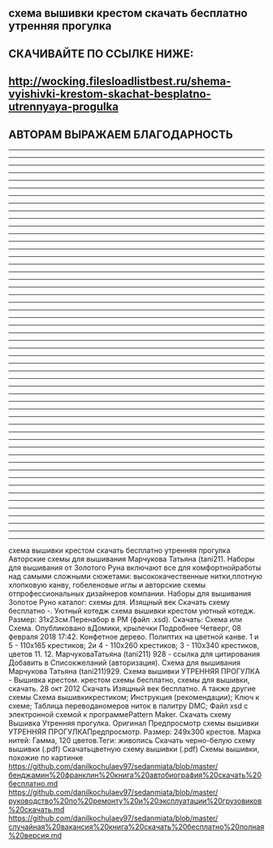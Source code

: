 схема вышивки крестом скачать бесплатно утренняя прогулка
--------------------------------------------------
СКАЧИВАЙТЕ ПО ССЫЛКЕ НИЖЕ:
--------------------------------------------------
http://wocking.filesloadlistbest.ru/shema-vyishivki-krestom-skachat-besplatno-utrennyaya-progulka
--------------------------------------------------
АВТОРАМ ВЫРАЖАЕМ БЛАГОДАРНОСТЬ
--------------------------------------------------
--------------------------------------------------
--------------------------------------------------
--------------------------------------------------
--------------------------------------------------
--------------------------------------------------
--------------------------------------------------
--------------------------------------------------
--------------------------------------------------
--------------------------------------------------
--------------------------------------------------
--------------------------------------------------
--------------------------------------------------
--------------------------------------------------
--------------------------------------------------
--------------------------------------------------
--------------------------------------------------
--------------------------------------------------
--------------------------------------------------
--------------------------------------------------
--------------------------------------------------
--------------------------------------------------
--------------------------------------------------
--------------------------------------------------
--------------------------------------------------
--------------------------------------------------
--------------------------------------------------
--------------------------------------------------
--------------------------------------------------
--------------------------------------------------
--------------------------------------------------
--------------------------------------------------
--------------------------------------------------
--------------------------------------------------
--------------------------------------------------
--------------------------------------------------
--------------------------------------------------
--------------------------------------------------
--------------------------------------------------
--------------------------------------------------
--------------------------------------------------
--------------------------------------------------
--------------------------------------------------
--------------------------------------------------
--------------------------------------------------
--------------------------------------------------
--------------------------------------------------
--------------------------------------------------
--------------------------------------------------
--------------------------------------------------
--------------------------------------------------
--------------------------------------------------
--------------------------------------------------
схема вышивки крестом скачать бесплатно утренняя прогулка Авторские схемы для вышивания Марчукова Татьяна (tani211. Наборы для вышивания от Золотого Руна включают все для комфортнойработы над самыми сложными сюжетами: высококачественные нитки,плотную хлопковую канву, гобеленовые иглы и авторские схемы отпрофессиональных дизайнеров компании. Наборы для вышивания Золотое Руно  каталог: схемы для. Изящный век  Скачать схему бесплатно -. Уютный котедж  схема вышивки крестом уютный котедж. Размер: 31x23см.Перенабор в РМ (файл .xsd). Скачать: Схема или Схема. Опубликовано вДомики, крылечки  Подробнее  Четверг, 08 февраля 2018 17:42. Конфетное дерево. Полиптих на цветной канве. 1 и 5 - 110х165 крестиков; 2и 4 - 110х260 крестиков; 3 - 110х340 крестиков, цветов 11. 12. МарчуковаТатьяна (tani211) 928 - cсылка для цитирования Добавить в Списокжеланий (авторизация). Схема для вышивания Марчукова Татьяна (tani211)929. Схема вышивки УТРЕННЯЯ ПРОГУЛКА - Вышивка крестом. крестом схемы бесплатно, схемы для вышивки, скачать. 28 окт 2012  Скачать Изящный век бесплатно. А также другие схемы  Схема вышивкикрестиком; Инструкция (рекомендации); Ключ к схеме; Таблица переводаномеров ниток в палитру DMC; Файл xsd с электронной схемой к программеPattern Maker. Скачать схему  Вышивка Утренняя прогулка. Оригинал  Предпросмотр схемы вышивки УТРЕННЯЯ ПРОГУЛКАПредпросмотр. Размер: 249x300 крестов. Марка нитей: Гамма, 120 цветов.Теги: живопись  Скачать черно-белую схему вышивки (.pdf) Скачатьцветную схему вышивки (.pdf) Схемы вышивки, похожие по картинке
https://github.com/danilkochulaev97/sedanmiata/blob/master/бенджамин%20франклин%20книга%20автобиография%20скачать%20бесплатно.md
https://github.com/danilkochulaev97/sedanmiata/blob/master/руководство%20по%20ремонту%20и%20эксплуатации%20грузовиков%20скачать.md
https://github.com/danilkochulaev97/sedanmiata/blob/master/случайная%20вакансия%20книга%20скачать%20бесплатно%20полная%20версия.md